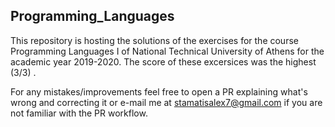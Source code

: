 ## Programming_Languages

 This repository is hosting the solutions of the exercises for the course Programming Languages I of National Technical University of Athens for the academic year 2019-2020.
 The score of these excersices was the highest (3/3) .

For any mistakes/improvements feel free to open a PR explaining what's wrong and correcting it or e-mail me at stamatisalex7@gmail.com if you are not familiar with the PR workflow.
